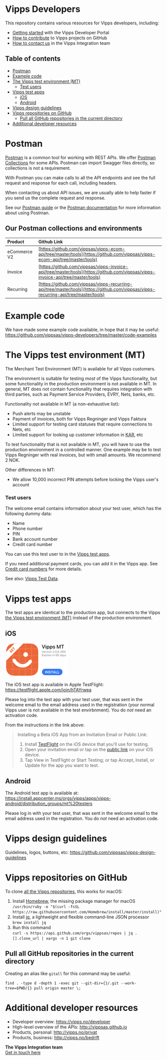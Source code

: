 # Vipps Developers

This repository contains various resources for Vipps developers, including:

* [Getting started](vipps-developer-portal-getting-started.md) with the Vipps Developer Portal
* [How to contribute](contribute.md) to Vipps projects on GitHub
* [How to contact us](contact.md) in the Vipps Integration team

## Table of contents

- [Postman](#postman)
- [Example code](#example-code)
- [The Vipps test environment (MT)](#the-vipps-test-environment-mt)
    + [Test users](#test-users)
- [Vipps test apps](#vipps-test-apps)
  * [iOS](#ios)
  * [Android](#android)
- [Vipps design guidelines](#vipps-design-guidelines)
- [Vipps repositories on GitHub](#vipps-repositories-on-github)
  * [Pull all GitHub repositories in the current directory](#pull-all-github-repositories-in-the-current-directory)
- [Additional developer resources](#additional-developer-resources)

# Postman

[Postman](https://www.getpostman.com/) is a common tool for working with REST APIs.
We offer [Postman Collections](https://www.getpostman.com/collection) for some APIs.
Postman can import Swagger files directly, so collections is not a requirement.

With Postman you can make calls to all the API endpoints and see the full
request and response for each call, including headers.

When contacting us about API issues, we are usually able to help faster if you send us
the complete request and response.

See our [Postman guide](https://github.com/vippsas/vipps-developers/blob/master/postman-manual.md) or the
 [Postman documentation](https://www.getpostman.com/docs/) for more information about using Postman.

## Our Postman collections and environments

| Product           | Github Link |
|:------------------|:------------
| eCommerce V2      | [https://github.com/vippsas/vipps-ecom-api/tree/master/tools](https://github.com/vippsas/vipps-ecom-api/tree/master/tools)            |
| Invoice           | [https://github.com/vippsas/vipps-invoice-api/tree/master/tools](https://github.com/vippsas/vipps-invoice-api/tree/master/tools)      |
| Recurring         | [https://github.com/vippsas/vipps-recurring-api/tree/master/tools](https://github.com/vippsas/vipps-recurring-api/tree/master/tools)  |


# Example code

We have made some example code available, in hope that it may be useful: 
https://github.com/vippsas/vipps-developers/tree/master/code-examples

# The Vipps test environment (MT)

The Merchant Test Environment (MT) is available for all Vipps customers.

The environment is suitable for testing _most_ of the Vipps functionality, but some
functionality in the production environment is not available in MT.
In general, MT does not contain functionality that requires integration with
third parties, such as Payment Service Providers, EVRY, Nets, banks, etc.

Functionality not available in MT (a non-exhaustive list):
* Push alerts may be unstable
* Payment of invoices, both for Vipps Regninger and Vipps Faktura
* Limited support for testing card statuses that require connections to Nets, etc
* Limited support for looking up customer information in [KAR](https://www.bits.no/en/bank/konto-og-adresseringsregister-kar/), etc

To test functionality that is not available in MT, you will have to use the
production environment in a controlled manner. One example may be to test
Vipps Regninger with real invoices, but with small amounts. We recommend 2 NOK.

Other differences in MT:
* We allow 10,000 incorrect PIN attempts before locking the Vipps user's account

### Test users

The welcome email contains information about your test user, which has the following dummy data:

* Name
* Phone number
* PIN
* Bank account number
* Credit card number

You can use this test user to in the [Vipps test apps](#vipps-test-apps).

If you need additional payment cards, you can add it in the Vipps app. 
See [Credit card numbers](https://github.com/vippsas/vipps-developers/tree/master/testdata#credit-card-numbers) 
for more details.

See also: [Vipps Test Data](https://github.com/vippsas/vipps-developers/blob/master/testdata/README.md).

# Vipps test apps

The test apps are identical to the production app, but connects to the
Vipps [the Vipps test environment (MT)](#the-vipps-test-environment-mt) instead of the production environment.

## iOS

![Vipps test app icon](images/vipps-testapp-app-store-icon.jpg)

The iOS test app is available in Apple TestFlight: https://testflight.apple.com/join/hTAYrwea

Please log into the test app with your test user, that was sent in the welcome email to the email address
used in the registration (your normal Vipps user is not available in the test envirbnment). 
You do *not* need an activation code.

From the instructions in the link above:

> Installing a Beta iOS App from an Invitation Email or Public Link:
> 1. Install [TestFlight](https://itunes.apple.com/no/app/testflight/id899247664?mt=8) on the iOS device that you’ll use for testing.
> 2. Open your invitation email or tap on the [public link](https://testflight.apple.com/join/hTAYrwea) on your iOS device.
> 3. Tap View in TestFlight or Start Testing; or tap Accept, Install, or Update for the app you want to test.

## Android

The Android test app is available at: https://install.appcenter.ms/orgs/vipps/apps/vipps-android/distribution_groups/mt%20testers

Please log in with your test user, that was sent in the welcome email to the email address
used in the registration. You do *not* need an activation code.

# Vipps design guidelines

Guidelines, logos, buttons, etc: https://github.com/vippsas/vipps-design-guidelines

# Vipps repositories on GitHub

To clone [all the Vipps repositories](https://github.com/vippsas), this works for macOS:

1. Install [Homebrew](https://brew.sh), the missing package manager for macOS  
        ```
/usr/bin/ruby -e "$(curl -fsSL https://raw.githubusercontent.com/Homebrew/install/master/install)"
        ```
2. Install [jq](https://stedolan.github.io/jq/), a lightweight and flexible command-line JSON processor  
        ```
brew install jq
       ```
3. Run this command  
        ```
curl -s https://api.github.com/orgs/vippsas/repos | jq .[].clone_url | xargs -n 1 git clone
        ```

## Pull all GitHub repositories in the current directory

Creating an alias like `gitall` for this command may be useful:

```
find . -type d -depth 1 -exec git --git-dir={}/.git --work-tree=$PWD/{} pull origin master \;
```

# Additional developer resources

* Developer overview: https://vipps.no/developer
* High-level overview of the APIs: http://vippsas.github.io
* Products, personal: http://vipps.no/privat
* Products, business: http://vipps.no/bedrift

**The Vipps Integration team**  
[Get in touch here](contact.md)
